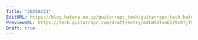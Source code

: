 ```yaml
---
Title: "20250221"
EditURL: https://blog.hatena.ne.jp/guitarrapc_tech/guitarrapc-tech.hatenablog.com/atom/entry/6802418398331308579
PreviewURL: https://tech.guitarrapc.com/draft/entry/mdLWS4TvnE2Z9x9TjT9cXR4f3iw
Draft: true
---
```


